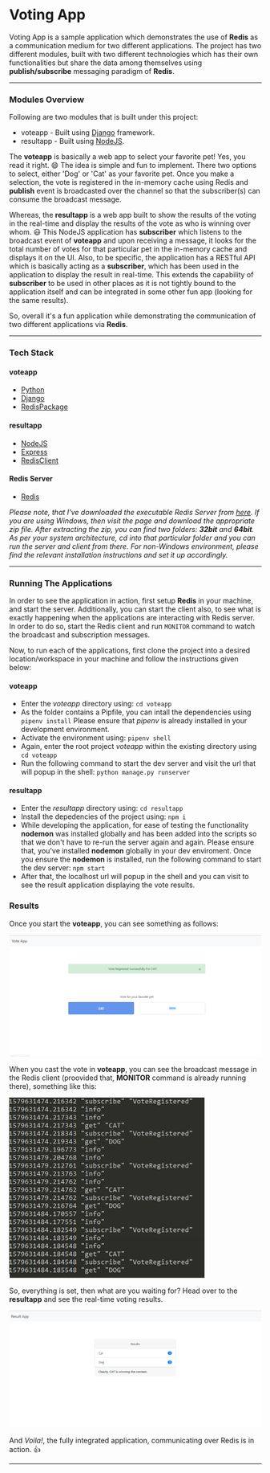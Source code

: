 # Voting App
Voting App is a sample application which demonstrates the use of **Redis** as a communication medium for two different applications.
The project has two different modules, built with two different technologies which has their own functionalities but share the data among themselves using **publish/subscribe** messaging paradigm of **Redis**.

***

### Modules Overview
Following are two modules that is built under this project:

* voteapp - Built using [Django] framework.
* resultapp - Built using [NodeJS].

The **voteapp** is basically a web app to select your favorite pet! Yes, you read it right. :smile: The idea is simple and fun to implement. There two options to select, either 'Dog' or 'Cat' as your favorite pet. Once you make a selection, the vote is registered in the in-memory cache using Redis and **publish** event is broadcasted over the channel so that the subscriber(s) can consume the broadcast message.

Whereas, the **resultapp** is a web app built to show the results of the voting in the real-time and display the results of the vote as who is winning over whom. :smiley: This NodeJS application has **subscriber** which listens to the broadcast event of **voteapp** and upon receiving a message, it looks for the total number of votes for that particular pet in the in-memory cache and displays it on the UI. Also, to be specific, the application has a RESTful API which is basically acting as a **subscriber**, which has been used in the application to display the result in real-time. This extends the capability of **subscriber** to be used in other places as it is not tightly bound to the application itself and can be integrated in some other fun app (looking for the same results).

So, overall it's a fun application while demonstrating the communication of two different applications via **Redis**.

***

### Tech Stack

#### voteapp
* [Python]
* [Django]
* [RedisPackage]

#### resultapp
* [NodeJS]
* [Express]
* [RedisClient]

#### Redis Server
* [Redis]

*Please note, that I've downloaded the executable Redis Server from [here]. If you are using Windows, then visit the page and download the appropriate zip file. After extracting the zip, you can find two folders: **32bit** and **64bit**. As per your system architecture, cd into that particular folder and you can run the server and client from there. For non-Windows environment, please find the relevant installation instructions and set it up accordingly.*

***

### Running The Applications

In order to see the application in action, first setup **Redis** in your machine, and start the server. Additionally, you can start the client also, to see what is exactly happening when the applications are interacting with Redis server. In order to do so, start the Redis client and run `MONITOR` command to watch the broadcast and subscription messages.

Now, to run each of the applications, first clone the project into a desired location/workspace in your machine and  follow the instructions given below:

#### voteapp
* Enter the *voteapp* directory using:
    `cd voteapp`
* As the folder contains a Pipfile, you can intall the dependencies using 
    `pipenv install`
  Please ensure that *pipenv* is already installed in your development environment.
* Activate the environment using:
    `pipenv shell`
* Again, enter the root project *voteapp* within the existing directory using 
    `cd voteapp`
* Run the following command to start the dev server and visit the url that will popup in the shell:
    `python manage.py runserver`

#### resultapp
* Enter the *resultapp* directory using:
    `cd resultapp`
* Install the depedencies of the project using:
    `npm i`
* While developing the application, for ease of testing the functionality **nodemon** was installed globally and has been added into the scripts so that we don't have to re-run the server again and again. Please ensure that, you've installed **nodemon** globally in your dev enviroment. Once you ensure the **nodemon** is installed, run the following command to start the dev server:
    `npm start`
* After that, the localhost url will popup in the shell and you can visit to see the result application displaying the vote results.

### Results

Once you start the **voteapp**, you can see something as follows:

![Image for voteapp](images/vote_app.png)

When you cast the vote in **voteapp**, you can see the broadcast message in the Redis client (proovided that, **MONITOR** command is already running there), something like this:

![Image for monitor command result in redis client](images/monitor_in_redis_client.PNG)

So, everything is set, then what are you waiting for? Head over to the **resultapp** and see the real-time voting results.

![Image for resultapp](images/result_app.png)

And *Voila!*, the fully integrated application, communicating over Redis is in action. :+1:

***

[//]: #
   [Python]: <https://www.python.org/>
   [Django]: <https://www.djangoproject.com/>
   [NodeJS]: <https://nodejs.org/en/>
   [Express]: <https://expressjs.com/>
   [Redis]: <https://redis.io/>
   [RedisPackage]: <https://pypi.org/project/redis/>
   [RedisClient]: <https://www.npmjs.com/package/redis>
   [here]: <https://github.com/dmajkic/redis/downloads>
